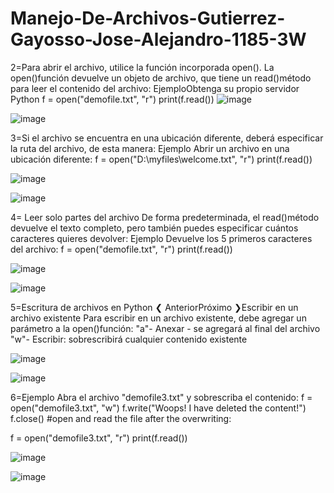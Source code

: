 # Manejo-De-Archivos-Gutierrez-Gayosso-Jose-Alejandro-1185-3W

2=Para abrir el archivo, utilice la función incorporada open().
La open()función devuelve un objeto de archivo, que tiene un read()método para leer el contenido del archivo:
EjemploObtenga su propio servidor Python
f = open("demofile.txt", "r")
print(f.read())
![image](https://github.com/user-attachments/assets/c3bfe21e-d409-4d70-9f61-066cabb4dbeb)

![image](https://github.com/user-attachments/assets/45ecb928-79fc-4e3a-968d-923102b1fdb7)

3=Si el archivo se encuentra en una ubicación diferente, deberá especificar la ruta del archivo, de esta manera:
Ejemplo
Abrir un archivo en una ubicación diferente:
f = open("D:\\myfiles\welcome.txt", "r")
print(f.read())

![image](https://github.com/user-attachments/assets/300df4c5-e81e-4e35-a1a4-2e9ba3e19d9b)

![image](https://github.com/user-attachments/assets/ef047384-4fbe-4975-8e42-a9d6a96a6407)

4= Leer solo partes del archivo
De forma predeterminada, el read()método devuelve el texto completo, pero también puedes especificar cuántos caracteres quieres devolver:
Ejemplo
Devuelve los 5 primeros caracteres del archivo:
f = open("demofile.txt", "r")
print(f.read())

![image](https://github.com/user-attachments/assets/b5f3852b-b545-497b-9b59-95d3d55393c1)

![image](https://github.com/user-attachments/assets/953d2e73-2fd8-4be9-963b-5dcffa190bd7)


5=Escritura de archivos en Python
❮ AnteriorPróximo ❯Escribir en un archivo existente
Para escribir en un archivo existente, debe agregar un parámetro a la open()función:
"a"- Anexar - se agregará al final del archivo
"w"- Escribir: sobrescribirá cualquier contenido existente

![image](https://github.com/user-attachments/assets/98763251-d5f4-488a-8b56-8dfef20aa728)

![image](https://github.com/user-attachments/assets/da0d0fc6-dc71-4689-97ae-a544e6dea2c9)

6=Ejemplo
Abra el archivo "demofile3.txt" y sobrescriba el contenido:
f = open("demofile3.txt", "w")
f.write("Woops! I have deleted the content!")
f.close()
#open and read the file after the overwriting:




f = open("demofile3.txt", "r")
print(f.read())

![image](https://github.com/user-attachments/assets/bd387bb3-5023-49a1-9f49-98e47e617870)

![image](https://github.com/user-attachments/assets/5b93ae75-2337-424e-87f6-61a4079cbaab)

